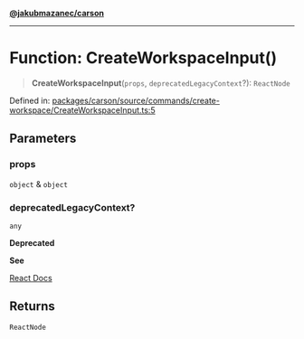 [**@jakubmazanec/carson**](../README.md)

---

# Function: CreateWorkspaceInput()

> **CreateWorkspaceInput**(`props`, `deprecatedLegacyContext`?): `ReactNode`

Defined in:
[packages/carson/source/commands/create-workspace/CreateWorkspaceInput.ts:5](https://github.com/jakubmazanec/tools/blob/adfe44f908094c1d1cdf19837842b33066bbd9d7/packages/carson/source/commands/create-workspace/CreateWorkspaceInput.ts#L5)

## Parameters

### props

`object` & `object`

### deprecatedLegacyContext?

`any`

**Deprecated**

**See**

[React Docs](https://legacy.reactjs.org/docs/legacy-context.html#referencing-context-in-lifecycle-methods)

## Returns

`ReactNode`
